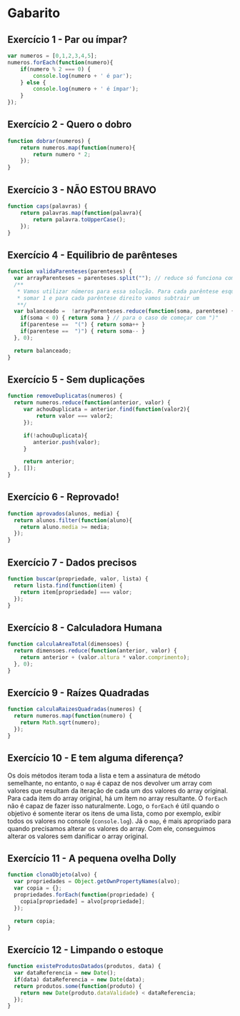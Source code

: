 # Gabarito

## Exercício 1 - Par ou ímpar?
``` javascript
var numeros = [0,1,2,3,4,5];
numeros.forEach(function(numero){
    if(numero % 2 === 0) {
        console.log(numero + ' é par');
    } else {
        console.log(numero + ' é ímpar');
    }
});
```

## Exercício 2 - Quero o dobro
``` javascript
function dobrar(numeros) {
    return numeros.map(function(numero){
        return numero * 2;
    });
}
```

## Exercício 3 - NÃO ESTOU BRAVO
``` javascript
function caps(palavras) {
    return palavras.map(function(palavra){
        return palavra.toUpperCase();
    });
}
```

## Exercício 4 - Equilibrio de parênteses
``` javascript
function validaParenteses(parenteses) {
  var arrayParenteses = parenteses.split(""); // reduce só funciona com arrays
  /**
   * Vamos utilizar números para essa solução. Para cada parêntese esquerdo, vamos
   * somar 1 e para cada parêntese direito vamos subtrair um
   **/
  var balanceado =  !arrayParenteses.reduce(function(soma, parentese) {
    if(soma < 0) { return soma } // para o caso de começar com ")"
    if(parentese ==  "(") { return soma++ }
    if(parentese ==  ")") { return soma-- }
  }, 0);

  return balanceado;
}
```

## Exercício 5 - Sem duplicações
``` javascript
function removeDuplicatas(numeros) {
  return numeros.reduce(function(anterior, valor) {
     var achouDuplicata = anterior.find(function(valor2){
         return valor === valor2;
     });

     if(!achouDuplicata){
        anterior.push(valor);
     }

     return anterior;
  }, []);
}
```

## Exercício 6 - Reprovado!
``` javascript
function aprovados(alunos, media) {
  return alunos.filter(function(aluno){
    return aluno.media >= media;
  });
}
```

## Exercício 7 - Dados precisos
``` javascript
function buscar(propriedade, valor, lista) {
  return lista.find(function(item) {
    return item[propriedade] === valor;
  });
}
```

## Exercício 8 - Calculadora Humana
``` javascript
function calculaAreaTotal(dimensoes) {
  return dimensoes.reduce(function(anterior, valor) {
    return anterior + (valor.altura * valor.comprimento);
  }, 0);
}
```

## Exercício 9 - Raízes Quadradas
``` javascript
function calculaRaizesQuadradas(numeros) {
  return numeros.map(function(numero) {
    return Math.sqrt(numero);
  });
}
```

## Exercício 10 - E tem alguma diferença?
Os dois métodos iteram toda a lista e tem a assinatura de método semelhante, no entanto, o `map` é capaz de nos devolver um array com valores que resultam da iteração de cada um dos valores do array original. Para cada item do array original, há um item no array resultante. O `forEach` não é capaz de fazer isso naturalmente. Logo, o `forEach` é útil quando o objetivo é somente iterar os itens de uma lista, como por exemplo, exibir todos os valores no console (`console.log`). Já o `map`, é mais apropriado para quando precisamos alterar os valores do array. Com ele, conseguimos alterar os valores sem danificar o array original.


## Exercício 11 - A pequena ovelha Dolly
``` javascript
function clonaObjeto(alvo) {
  var propriedades = Object.getOwnPropertyNames(alvo);
  var copia = {};
  propriedades.forEach(function(propriedade) {
    copia[propriedade] = alvo[propriedade];
  });

  return copia;
}
```

## Exercício 12 - Limpando o estoque
``` javascript
function existeProdutosDatados(produtos, data) {
  var dataReferencia = new Date();
  if(data) dataReferencia = new Date(data);
  return produtos.some(function(produto) {
    return new Date(produto.dataValidade) < dataReferencia;
  });
}
```
